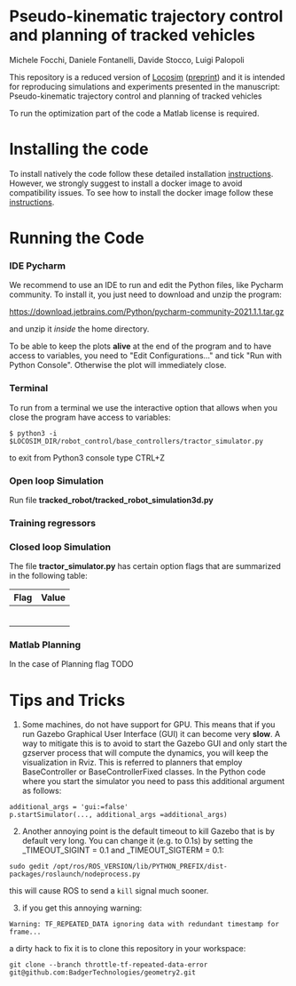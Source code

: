 # Pseudo-kinematic trajectory control and planning of tracked vehicles




Michele Focchi, Daniele Fontanelli, Davide Stocco, Luigi Palopoli

This repository is a reduced version of [Locosim](https://github.com/mfocchi/locosim) ([preprint](https://arxiv.org/abs/2305.02107)) and it is intended for reproducing simulations and experiments
presented in the manuscript: Pseudo-kinematic trajectory control and planning of tracked vehicles

To run the optimization part of the code a Matlab license is required. 

# Installing the code

To install natively the code follow these detailed installation [instructions](https://github.com/mfocchi/tracked_robot_simulator/tree/master/install_native.md). However, we strongly suggest to install a docker image to avoid  compatibility issues. To see how to install the docker image follow these [instructions](https://github.com/mfocchi/tracked_robot_simulator/tree/master/install_docker.md). 



# **Running the Code**  

### IDE Pycharm

We recommend to use an IDE to run and edit the Python files, like Pycharm community. To install it,  you just need to download and unzip the program:

https://download.jetbrains.com/Python/pycharm-community-2021.1.1.tar.gz

 and unzip it  *inside* the home directory. 

To be able to keep the plots **alive** at the end of the program and to have access to variables,  you need to "Edit Configurations..." and tick "Run with Python Console". Otherwise the plot will immediately close. 

### Terminal

To run from a terminal we  use the interactive option that allows  when you close the program have access to variables:

```
$ python3 -i $LOCOSIM_DIR/robot_control/base_controllers/tractor_simulator.py
```

to exit from Python3 console type CTRL+Z







### Open loop Simulation

Run file **tracked_robot/tracked_robot_simulation3d.py**



### Training regressors



### Closed loop Simulation



The file **tractor_simulator.py** has certain option flags that are summarized in the following table:

| Flag | Value |
| ---- | ----- |
|      |       |
|      |       |
|      |       |
|      |       |
|      |       |
|      |       |



### Matlab Planning

In the case of Planning flag TODO



# Tips and Tricks 

1) Some machines, do not have support for GPU. This means that if you run Gazebo Graphical User Interface (GUI) it can become very **slow**. A way to mitigate this is to avoid to start the  Gazebo GUI and only start the gzserver process that will compute the dynamics, you will keep the visualization in Rviz. This is referred to planners that employ BaseController or BaseControllerFixed classes. In the Python code where you start the simulator you need to pass this additional argument as follows:

```
additional_args = 'gui:=false'
p.startSimulator(..., additional_args =additional_args)
```

2) Another annoying point is the default timeout to kill Gazebo that is by default very long. You can change it (e.g. to 0.1s) by setting the  _TIMEOUT_SIGINT = 0.1 and _TIMEOUT_SIGTERM = 0.1:

```
sudo gedit /opt/ros/ROS_VERSION/lib/PYTHON_PREFIX/dist-packages/roslaunch/nodeprocess.py
```

 this will cause ROS to send a `kill` signal much sooner.

3) if you get this annoying warning: 

```
Warning: TF_REPEATED_DATA ignoring data with redundant timestamp for frame...
```

a dirty hack to fix it is to clone this repository in your workspace:

```
git clone --branch throttle-tf-repeated-data-error git@github.com:BadgerTechnologies/geometry2.git
```

 